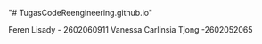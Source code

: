"# TugasCodeReengineering.github.io" 

Feren Lisady - 2602060911
Vanessa Carlinsia Tjong -2602052065
